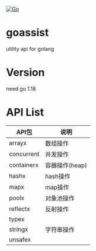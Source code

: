 <!--
 * @Author: Malin Xie
 * @Description: 
 * @Date: 2021-12-28 17:58:49
-->

[![Go](https://github.com/jhunters/goassist/actions/workflows/go.yml/badge.svg)](https://github.com/jhunters/goassist/actions/workflows/go.yml)

# goassist
utility api for golang

# Version
need go 1.18


# API List

API包|说明
--|--
arrayx|数组操作
concurrent|并发操作
containerx|容器操作(heap)
hashx|hash操作
mapx| map操作
poolx|对象池操作
reflectx|反射操作
typex|
stringx|字符串操作
unsafex|